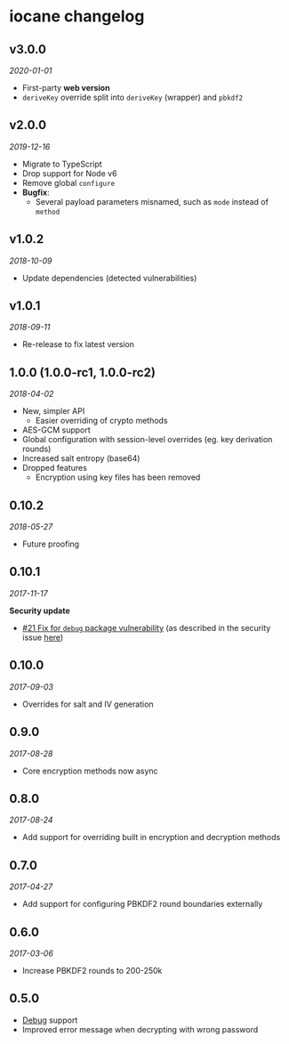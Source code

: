 # iocane changelog

## v3.0.0
_2020-01-01_

 * First-party **web version**
 * `deriveKey` override split into `deriveKey` (wrapper) and `pbkdf2`

## v2.0.0
_2019-12-16_

 * Migrate to TypeScript
 * Drop support for Node v6
 * Remove global `configure`
 * **Bugfix**:
   * Several payload parameters misnamed, such as `mode` instead of `method`

## v1.0.2
_2018-10-09_

 * Update dependencies (detected vulnerabilities)

## v1.0.1
_2018-09-11_

 * Re-release to fix latest version

## **1.0.0** (1.0.0-rc1, 1.0.0-rc2)
_2018-04-02_

 * New, simpler API
   * Easier overriding of crypto methods
 * AES-GCM support
 * Global configuration with session-level overrides (eg. key derivation rounds)
 * Increased salt entropy (base64)
 * Dropped features
   * Encryption using key files has been removed

## 0.10.2
_2018-05-27_

 * Future proofing

## 0.10.1
_2017-11-17_

**Security update**

 * [#21 Fix for `debug` package vulnerability](https://github.com/perry-mitchell/iocane/pull/21) (as described in the security issue [here](https://nodesecurity.io/advisories/534))

## 0.10.0
_2017-09-03_

 * Overrides for salt and IV generation

## 0.9.0
_2017-08-28_

 * Core encryption methods now async

## 0.8.0
_2017-08-24_

 * Add support for overriding built in encryption and decryption methods

## 0.7.0
_2017-04-27_

 * Add support for configuring PBKDF2 round boundaries externally

## 0.6.0
_2017-03-06_

 * Increase PBKDF2 rounds to 200-250k

## 0.5.0

 * [Debug](https://github.com/visionmedia/debug) support
 * Improved error message when decrypting with wrong password
